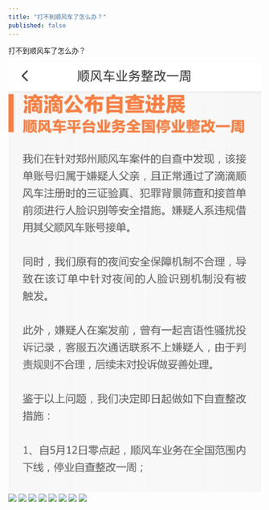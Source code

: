 ```yaml
---
title: "打不到顺风车了怎么办？"
published: false
---
```

打不到顺风车了怎么办？

![](./1.jpg)
![](./2.jpg)
![](./3.jpg)
![](./4.jpg)
![](./5.jpg)
![](./6.jpg)
![](./7.jpg)
![](./8.jpg)
![](./9.jpg)
